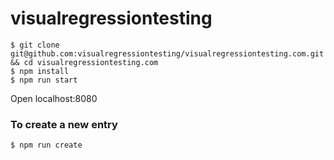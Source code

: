# visualregressiontesting

```
$ git clone git@github.com:visualregressiontesting/visualregressiontesting.com.git && cd visualregressiontesting.com
$ npm install
$ npm run start
```

Open localhost:8080

### To create a new entry

```
$ npm run create
```
